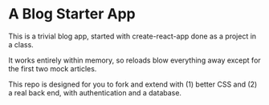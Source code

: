 # A Blog Starter App

This is a trivial blog app, started with create-react-app done as a project in a class.

It works entirely within memory, so reloads blow everything away except for the first two mock articles.

This repo is designed for you to fork and extend with (1) better CSS and (2) a real back end, with authentication and a database.
